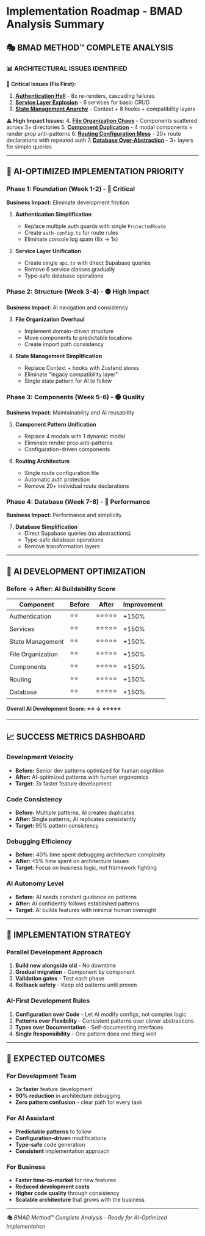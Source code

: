 # Implementation Roadmap - BMAD Analysis Summary

## 🎭 **BMAD METHOD™ COMPLETE ANALYSIS**

### **📊 ARCHITECTURAL ISSUES IDENTIFIED**

**🚨 Critical Issues (Fix First):**
1. **[Authentication Hell](./01-authentication-architecture.md)** - 8x re-renders, cascading failures
2. **[Service Layer Explosion](./02-service-layer-design.md)** - 6 services for basic CRUD
3. **[State Management Anarchy](./03-state-management-patterns.md)** - Context + 8 hooks + compatibility layers

**⚠️ High Impact Issues:**
4. **[File Organization Chaos](./04-file-organization-strategy.md)** - Components scattered across 3+ directories
5. **[Component Duplication](./05-component-patterns-analysis.md)** - 4 modal components + render prop anti-patterns
6. **[Routing Configuration Mess](./06-routing-architecture-analysis.md)** - 20+ route declarations with repeated auth
7. **[Database Over-Abstraction](./07-database-architecture-analysis.md)** - 3+ layers for simple queries

---

## 🎯 **AI-OPTIMIZED IMPLEMENTATION PRIORITY**

### **Phase 1: Foundation (Week 1-2) - 🔴 Critical**
**Business Impact:** Eliminate development friction

1. **Authentication Simplification**
   - Replace multiple auth guards with single `ProtectedRoute`
   - Create `auth-config.ts` for route rules
   - Eliminate console log spam (8x → 1x)

2. **Service Layer Unification** 
   - Create single `api.ts` with direct Supabase queries
   - Remove 6 service classes gradually
   - Type-safe database operations

### **Phase 2: Structure (Week 3-4) - 🟡 High Impact**
**Business Impact:** AI navigation and consistency

3. **File Organization Overhaul**
   - Implement domain-driven structure
   - Move components to predictable locations
   - Create import path consistency

4. **State Management Simplification**
   - Replace Context + hooks with Zustand stores
   - Eliminate "legacy compatibility layer"
   - Single state pattern for AI to follow

### **Phase 3: Components (Week 5-6) - 🟢 Quality**
**Business Impact:** Maintainability and AI reusability

5. **Component Pattern Unification**
   - Replace 4 modals with 1 dynamic modal
   - Eliminate render prop anti-patterns
   - Configuration-driven components

6. **Routing Architecture**
   - Single route configuration file
   - Automatic auth protection
   - Remove 20+ individual route declarations

### **Phase 4: Database (Week 7-8) - 🔵 Performance**
**Business Impact:** Performance and simplicity

7. **Database Simplification**
   - Direct Supabase queries (no abstractions)
   - Type-safe database operations
   - Remove transformation layers

---

## 🤖 **AI DEVELOPMENT OPTIMIZATION**

### **Before → After: AI Buildability Score**

| Component | Before | After | Improvement |
|-----------|--------|--------|-------------|
| Authentication | ⭐⭐ | ⭐⭐⭐⭐⭐ | +150% |
| Services | ⭐⭐ | ⭐⭐⭐⭐⭐ | +150% |
| State Management | ⭐⭐ | ⭐⭐⭐⭐⭐ | +150% |
| File Organization | ⭐⭐ | ⭐⭐⭐⭐⭐ | +150% |
| Components | ⭐⭐ | ⭐⭐⭐⭐⭐ | +150% |
| Routing | ⭐⭐ | ⭐⭐⭐⭐⭐ | +150% |
| Database | ⭐⭐ | ⭐⭐⭐⭐⭐ | +150% |

**Overall AI Development Score: ⭐⭐ → ⭐⭐⭐⭐⭐**

---

## 📈 **SUCCESS METRICS DASHBOARD**

### **Development Velocity**
- **Before:** Senior dev patterns optimized for human cognition
- **After:** AI-optimized patterns with human ergonomics
- **Target:** 3x faster feature development

### **Code Consistency**
- **Before:** Multiple patterns, AI creates duplicates
- **After:** Single patterns, AI replicates consistently  
- **Target:** 95% pattern consistency

### **Debugging Efficiency**
- **Before:** 40% time spent debugging architecture complexity
- **After:** <5% time spent on architecture issues
- **Target:** Focus on business logic, not framework fighting

### **AI Autonomy Level**
- **Before:** AI needs constant guidance on patterns
- **After:** AI confidently follows established patterns
- **Target:** AI builds features with minimal human oversight

---

## 🚀 **IMPLEMENTATION STRATEGY**

### **Parallel Development Approach**
1. **Build new alongside old** - No downtime
2. **Gradual migration** - Component by component  
3. **Validation gates** - Test each phase
4. **Rollback safety** - Keep old patterns until proven

### **AI-First Development Rules**
1. **Configuration over Code** - Let AI modify configs, not complex logic
2. **Patterns over Flexibility** - Consistent patterns over clever abstractions
3. **Types over Documentation** - Self-documenting interfaces
4. **Single Responsibility** - One pattern does one thing well

---

## 🎯 **EXPECTED OUTCOMES**

### **For Development Team**
- **3x faster** feature development
- **90% reduction** in architecture debugging
- **Zero pattern confusion** - clear path for every task

### **For AI Assistant**
- **Predictable patterns** to follow
- **Configuration-driven** modifications
- **Type-safe** code generation
- **Consistent** implementation approach

### **For Business**
- **Faster time-to-market** for new features
- **Reduced development costs** 
- **Higher code quality** through consistency
- **Scalable architecture** that grows with the business

---

*🎭 BMAD Method™ Complete Analysis - Ready for AI-Optimized Implementation*